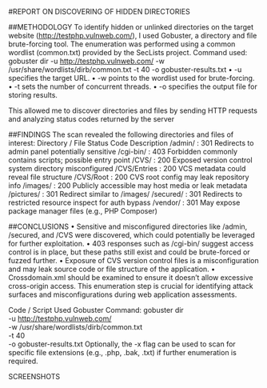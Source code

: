 #REPORT ON DISCOVERING OF HIDDEN DIRECTORIES


##METHODOLOGY
To identify hidden or unlinked directories on the target website (http://testphp.vulnweb.com/), I used Gobuster, a directory and file brute-forcing tool. The enumeration was performed using a common wordlist (common.txt) provided by the SecLists project.
Command used:
gobuster dir -u http://testphp.vulnweb.com/ -w /usr/share/wordlists/dirb/common.txt -t 40 -o gobuster-results.txt
•	-u specifies the target URL.
•	-w points to the wordlist used for brute-forcing.
•	-t sets the number of concurrent threads.
•	-o specifies the output file for storing results.

This allowed me to discover directories and files by sending HTTP requests and analyzing status codes returned by the server



##FINDINGS
The scan revealed the following directories and files of interest:
Directory / File	                Status                                            Code	Description
/admin/	        :   301	Redirects to admin panel                        potentially sensitive
/cgi-bin/       :   403	Forbidden                                       commonly contains scripts; possible entry point
/CVS/	          :   200	Exposed version control system directory        misconfigured
/CVS/Entries	  :   200	VCS metadata                                    could reveal file structure
/CVS/Root       : 	200	CVS root config                                 may leak repository info
/images/	      :   200	Publicly accessible                             may host media or leak metadata
/pictures/	    :   301	Redirect                                        similar to /images/
/secured/	      :   301	Redirects to restricted resource                inspect for auth bypass
/vendor/	      :   301	May expose package manager files (e.g., PHP Composer)


##CONCLUSIONS
•	Sensitive and misconfigured directories like /admin, /secured, and /CVS were discovered, which could potentially be leveraged for further exploitation.
•	403 responses such as /cgi-bin/ suggest access control is in place, but these paths still exist and could be brute-forced or fuzzed further.
•	Exposure of CVS version control files is a misconfiguration and may leak source code or file structure of the application.
•	Crossdomain.xml should be examined to ensure it doesn’t allow excessive cross-origin access.
This enumeration step is crucial for identifying attack surfaces and misconfigurations during web application assessments.

Code / Script Used
Gobuster Command:
gobuster dir \
  -u http://testphp.vulnweb.com/ \
  -w /usr/share/wordlists/dirb/common.txt \
  -t 40 \
  -o gobuster-results.txt
Optionally, the -x flag can be used to scan for specific file extensions (e.g., .php, .bak, .txt) if further enumeration is required.


SCREENSHOTS

